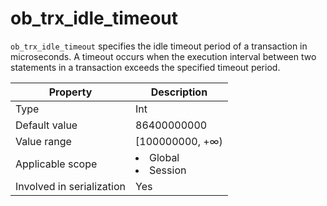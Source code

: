 # ob_trx_idle_timeout

`ob_trx_idle_timeout` specifies the idle timeout period of a transaction in microseconds. A timeout occurs when the execution interval between two statements in a transaction exceeds the specified timeout period.

| **Property** | **Description** |
|---------|------------------------------------------------------------------------------------------------------------|
| Type | Int |
| Default value | 86400000000 |
| Value range | \[100000000, +∞) |
| Applicable scope | <li> Global   <li> Session |
| Involved in serialization | Yes |
